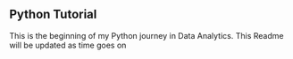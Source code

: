 ## Python Tutorial

This is the beginning of my Python journey in Data Analytics.
This Readme will be updated as time goes on
